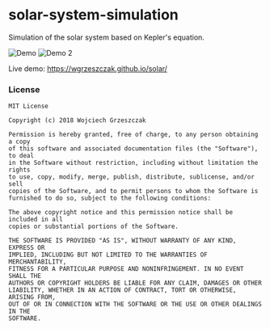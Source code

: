 # solar-system-simulation
Simulation of the solar system based on Kepler's equation.

![Demo](https://wgrzeszczak.github.io/solar/demo.png)
![Demo 2](https://wgrzeszczak.github.io/solar/demo2.png)

Live demo: https://wgrzeszczak.github.io/solar/

### License
```
MIT License

Copyright (c) 2018 Wojciech Grzeszczak

Permission is hereby granted, free of charge, to any person obtaining a copy
of this software and associated documentation files (the "Software"), to deal
in the Software without restriction, including without limitation the rights
to use, copy, modify, merge, publish, distribute, sublicense, and/or sell
copies of the Software, and to permit persons to whom the Software is
furnished to do so, subject to the following conditions:

The above copyright notice and this permission notice shall be included in all
copies or substantial portions of the Software.

THE SOFTWARE IS PROVIDED "AS IS", WITHOUT WARRANTY OF ANY KIND, EXPRESS OR
IMPLIED, INCLUDING BUT NOT LIMITED TO THE WARRANTIES OF MERCHANTABILITY,
FITNESS FOR A PARTICULAR PURPOSE AND NONINFRINGEMENT. IN NO EVENT SHALL THE
AUTHORS OR COPYRIGHT HOLDERS BE LIABLE FOR ANY CLAIM, DAMAGES OR OTHER
LIABILITY, WHETHER IN AN ACTION OF CONTRACT, TORT OR OTHERWISE, ARISING FROM,
OUT OF OR IN CONNECTION WITH THE SOFTWARE OR THE USE OR OTHER DEALINGS IN THE
SOFTWARE.
```
